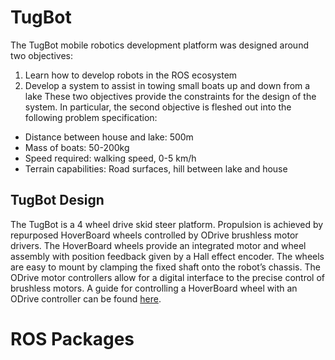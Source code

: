 # TugBot
The TugBot mobile robotics development platform was designed around two objectives:
1. Learn how to develop robots in the ROS ecosystem
2. Develop a system to assist in towing small boats up and down from a lake
These two objectives provide the constraints for the design of the system. In particular, the second objective is fleshed out into the following problem specification:
- Distance between house and lake: 500m
- Mass of boats: 50-200kg
- Speed required: walking speed, 0-5 km/h
- Terrain capabilities: Road surfaces, hill between lake and house

## TugBot Design
The TugBot is a 4 wheel drive skid steer platform. Propulsion is achieved by repurposed HoverBoard wheels controlled by ODrive brushless motor drivers. The HoverBoard wheels provide an integrated motor and wheel assembly with position feedback given by a Hall effect encoder. The wheels are easy to mount by clamping the fixed shaft onto the robot’s chassis. The ODrive motor controllers allow for a digital interface to the precise control of brushless motors. A guide for controlling a HoverBoard wheel with an ODrive controller can be found [here](https://github.com/madcowswe/ODrive/blob/master/docs/hoverboard.md).

# ROS Packages
